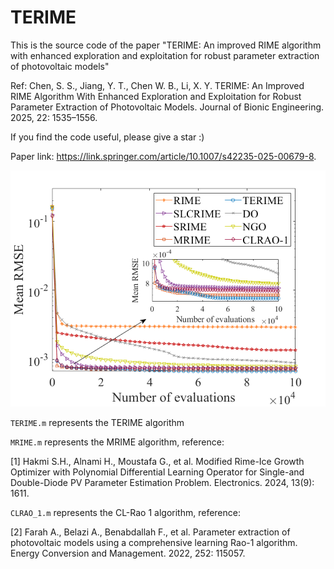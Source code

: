 # TERIME
This is the source code of the paper "TERIME: An improved RIME algorithm with enhanced exploration and exploitation for robust parameter extraction of photovoltaic models"

Ref: Chen, S. S., Jiang, Y. T., Chen W. B., Li, X. Y. TERIME: An Improved RIME Algorithm With Enhanced Exploration and Exploitation for Robust Parameter Extraction of Photovoltaic Models. Journal of Bionic Engineering. 2025, 22: 1535–1556.

If you find the code useful, please give a star :)

Paper link: https://link.springer.com/article/10.1007/s42235-025-00679-8.

![image](https://github.com/dirge1/TERIME/blob/main/DDM_result.png)

`TERIME.m` represents the TERIME algorithm

`MRIME.m`  represents the MRIME algorithm, reference:

[1] Hakmi S.H., Alnami H., Moustafa G., et al. Modified Rime-Ice Growth Optimizer with Polynomial Differential Learning Operator for Single-and Double-Diode PV Parameter Estimation Problem. Electronics. 2024, 13(9): 1611.

`CLRAO_1.m` represents the CL-Rao 1 algorithm, reference:

[2] Farah A., Belazi A., Benabdallah F., et al. Parameter extraction of photovoltaic models using a comprehensive learning Rao-1 algorithm. Energy Conversion and Management. 2022, 252: 115057.
